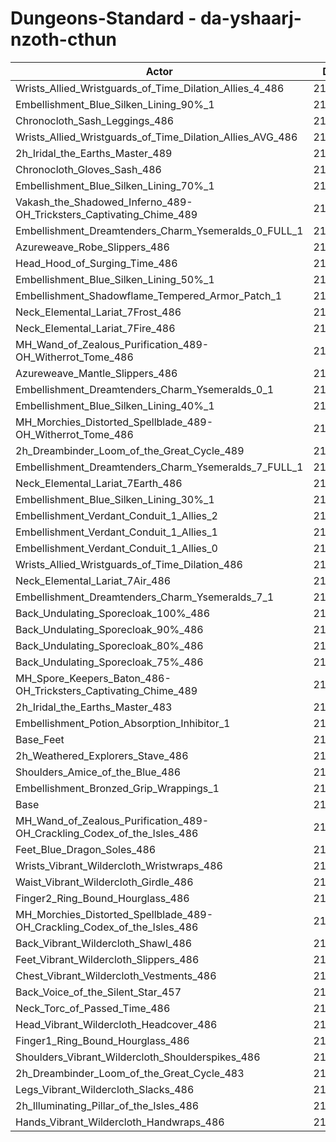# Dungeons-Standard - da-yshaarj-nzoth-cthun
| Actor | DPS | Increase |
|---|:---:|:---:|
|Wrists_Allied_Wristguards_of_Time_Dilation_Allies_4_486|219545|1.98%|
|Embellishment_Blue_Silken_Lining_90%_1|219337|1.88%|
|Chronocloth_Sash_Leggings_486|219116|1.78%|
|Wrists_Allied_Wristguards_of_Time_Dilation_Allies_AVG_486|218813|1.64%|
|2h_Iridal_the_Earths_Master_489|218728|1.60%|
|Chronocloth_Gloves_Sash_486|218690|1.58%|
|Embellishment_Blue_Silken_Lining_70%_1|218436|1.46%|
|Vakash_the_Shadowed_Inferno_489-OH_Tricksters_Captivating_Chime_489|218056|1.28%|
|Embellishment_Dreamtenders_Charm_Ysemeralds_0_FULL_1|217865|1.20%|
|Azureweave_Robe_Slippers_486|217634|1.09%|
|Head_Hood_of_Surging_Time_486|217618|1.08%|
|Embellishment_Blue_Silken_Lining_50%_1|217539|1.04%|
|Embellishment_Shadowflame_Tempered_Armor_Patch_1|217331|0.95%|
|Neck_Elemental_Lariat_7Frost_486|217299|0.93%|
|Neck_Elemental_Lariat_7Fire_486|217293|0.93%|
|MH_Wand_of_Zealous_Purification_489-OH_Witherrot_Tome_486|217288|0.93%|
|Azureweave_Mantle_Slippers_486|217097|0.84%|
|Embellishment_Dreamtenders_Charm_Ysemeralds_0_1|217085|0.83%|
|Embellishment_Blue_Silken_Lining_40%_1|217081|0.83%|
|MH_Morchies_Distorted_Spellblade_489-OH_Witherrot_Tome_486|216977|0.78%|
|2h_Dreambinder_Loom_of_the_Great_Cycle_489|216929|0.76%|
|Embellishment_Dreamtenders_Charm_Ysemeralds_7_FULL_1|216727|0.67%|
|Neck_Elemental_Lariat_7Earth_486|216677|0.64%|
|Embellishment_Blue_Silken_Lining_30%_1|216632|0.62%|
|Embellishment_Verdant_Conduit_1_Allies_2|216528|0.58%|
|Embellishment_Verdant_Conduit_1_Allies_1|216520|0.57%|
|Embellishment_Verdant_Conduit_1_Allies_0|216488|0.56%|
|Wrists_Allied_Wristguards_of_Time_Dilation_486|216345|0.49%|
|Neck_Elemental_Lariat_7Air_486|216263|0.45%|
|Embellishment_Dreamtenders_Charm_Ysemeralds_7_1|216070|0.36%|
|Back_Undulating_Sporecloak_100%_486|216052|0.35%|
|Back_Undulating_Sporecloak_90%_486|216025|0.34%|
|Back_Undulating_Sporecloak_80%_486|215909|0.29%|
|Back_Undulating_Sporecloak_75%_486|215885|0.28%|
|MH_Spore_Keepers_Baton_486-OH_Tricksters_Captivating_Chime_489|215855|0.26%|
|2h_Iridal_the_Earths_Master_483|215708|0.19%|
|Embellishment_Potion_Absorption_Inhibitor_1|215609|0.15%|
|Base_Feet|215571|0.13%|
|2h_Weathered_Explorers_Stave_486|215500|0.10%|
|Shoulders_Amice_of_the_Blue_486|215425|0.06%|
|Embellishment_Bronzed_Grip_Wrappings_1|215349|0.03%|
|Base|215290|0.00%|
|MH_Wand_of_Zealous_Purification_489-OH_Crackling_Codex_of_the_Isles_486|215089|-0.09%|
|Feet_Blue_Dragon_Soles_486|215072|-0.10%|
|Wrists_Vibrant_Wildercloth_Wristwraps_486|214988|-0.14%|
|Waist_Vibrant_Wildercloth_Girdle_486|214955|-0.16%|
|Finger2_Ring_Bound_Hourglass_486|214915|-0.17%|
|MH_Morchies_Distorted_Spellblade_489-OH_Crackling_Codex_of_the_Isles_486|214800|-0.23%|
|Back_Vibrant_Wildercloth_Shawl_486|214769|-0.24%|
|Feet_Vibrant_Wildercloth_Slippers_486|214588|-0.33%|
|Chest_Vibrant_Wildercloth_Vestments_486|214444|-0.39%|
|Back_Voice_of_the_Silent_Star_457|214440|-0.39%|
|Neck_Torc_of_Passed_Time_486|214435|-0.40%|
|Head_Vibrant_Wildercloth_Headcover_486|214425|-0.40%|
|Finger1_Ring_Bound_Hourglass_486|214373|-0.43%|
|Shoulders_Vibrant_Wildercloth_Shoulderspikes_486|214089|-0.56%|
|2h_Dreambinder_Loom_of_the_Great_Cycle_483|214045|-0.58%|
|Legs_Vibrant_Wildercloth_Slacks_486|214000|-0.60%|
|2h_Illuminating_Pillar_of_the_Isles_486|213959|-0.62%|
|Hands_Vibrant_Wildercloth_Handwraps_486|213678|-0.75%|
